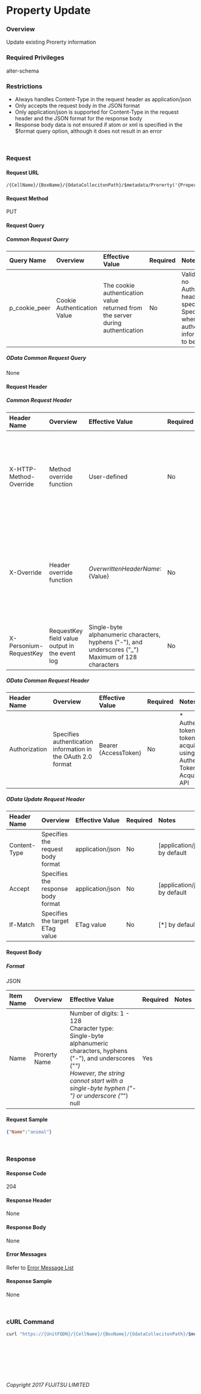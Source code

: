 # Property Update

### Overview

Update existing Prorerty information

### Required Privileges

alter-schema

### Restrictions

* Always handles Content-Type in the request header as application/json
* Only accepts the request body in the JSON format
* Only application/json is supported for Content-Type in the request header and the JSON format for the response body
* Response body data is not ensured if atom or xml is specified in the $format query option, although it does not result in an error

<br>

### Request

#### Request URL

```
/{CellName}/{BoxName}/{OdataCollecitonPath}/$metadata/Prorerty('{PropertyName}')
```

#### Request Method

PUT

#### Request Query

##### Common Request Query

|Query Name<br>|Overview<br>|Effective Value<br>|Required<br>|Notes<br>|
|:--|:--|:--|:--|:--|
|p_cookie_peer<br>|Cookie Authentication Value<br>|The cookie authentication value returned from the server during authentication<br>|No<br>|Valid only if no Authorization header specified<br>Specify this when cookie authentication information is to be used<br>|

##### OData Common Request Query

None

#### Request Header

##### Common Request Header

|Header Name<br>|Overview<br>|Effective Value<br>|Required<br>|Notes<br>|
|:--|:--|:--|:--|:--|
|X-HTTP-Method-Override<br>|Method override function<br>|User-defined<br>|No<br>|Specifying this value in a request with the POST method indicates that the specified value is used as the method<br>|
|X-Override<br>|Header override function<br>|${OverwrittenHeaderName}:${Value}<br>|No<br>|The normal HTTP header value is overwritten. Specify multiple X-Override headers for the overwriting of multiple headers<br>|
|X-Personium-RequestKey<br>|RequestKey field value output in the event log<br>|Single-byte alphanumeric characters, hyphens ("-"), and underscores ("_")<br>Maximum of 128 characters<br>|No<br>|Supported in V 1.1.7 and later<br>|

##### OData Common Request Header

|Header Name<br>|Overview<br>|Effective Value<br>|Required<br>|Notes<br>|
|:--|:--|:--|:--|:--|
|Authorization<br>|Specifies authentication information in the OAuth 2.0 format<br>|Bearer {AccessToken}<br>|No<br>|* Authentication tokens are the tokens acquired using the Authentication Token Acquisition API<br>|

##### OData Update Request Header

|Header Name<br>|Overview<br>|Effective Value<br>|Required<br>|Notes<br>|
|:--|:--|:--|:--|:--|
|Content-Type<br>|Specifies the request body format<br>|application/json<br>|No<br>|[application/json] by default<br>|
|Accept<br>|Specifies the response body format<br>|application/json<br>|No<br>|[application/json] by default<br>|
|If-Match<br>|Specifies the target ETag value<br>|ETag value<br>|No<br>|[*] by default<br>|

#### Request Body

##### Format

JSON

|Item Name<br>|Overview<br>|Effective Value<br>|Required<br>|Notes<br>|
|:--|:--|:--|:--|:--|
|Name<br>|Prorerty Name<br>|Number of digits: 1 - 128<br>Character type: Single-byte alphanumeric characters, hyphens ("-"), and underscores ("_")<br>However, the string cannot start with a single-byte hyphen ("-") or underscore ("_")<br>null<br>|Yes<br>|<br>|

#### Request Sample

```JSON
{"Name":"animal"}   
```

<br>

### Response

#### Response Code

204

#### Response Header

None

#### Response Body

None

#### Error Messages

Refer to [Error Message List](004_Error_Messages.html)

#### Response Sample

None

<br>

### cURL Command

```sh
curl "https://{UnitFQDN}/{CellName}/{BoxName}/{OdataCollecitonPath}/$metadata/Prorerty('animal')" -X PUT -i -H 'If-Match: *' -H 'Authorization: Bearer {AccessToken}' -H 'Accept: application/json' -d '{"Name":"{PropertyName}"}'
```

<br><br><br><br><br>

###### Copyright 2017 FUJITSU LIMITED